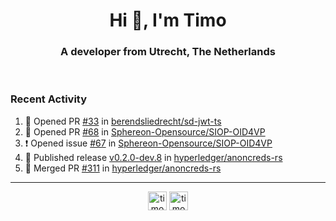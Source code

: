 <h1 align="center">Hi 👋, I'm Timo</h1>
<h3 align="center">A developer from Utrecht, The Netherlands</h3>
<br/>
<!-- https://github.com/rahuldkjain/github-profile-readme-generator --!>

<!--  <p align="left"><img src="https://github-readme-stats.vercel.app/api?username=timoglastra&show_icons=true&count_private=true&" alt="timoglastra" /></p> --!>

<!--
Github language stats
<p align="left"><img src="https://github-readme-stats.vercel.app/api/top-langs/?username=timoglastra&layout=compact" alt="timoglastra" /><p>
-->

<!-- Codestats language stats -->
<!-- <p align="left"><img src="https://codestats-readme.vercel.app/api/top-langs/?username=timoglastra&layout=compact&language_count=12" alt="timoglastra" /><p>    --!>
  
<h3>Recent Activity</h3>

<!--START_SECTION:activity-->
1. 💪 Opened PR [#33](https://github.com/berendsliedrecht/sd-jwt-ts/pull/33) in [berendsliedrecht/sd-jwt-ts](https://github.com/berendsliedrecht/sd-jwt-ts)
2. 💪 Opened PR [#68](https://github.com/Sphereon-Opensource/SIOP-OID4VP/pull/68) in [Sphereon-Opensource/SIOP-OID4VP](https://github.com/Sphereon-Opensource/SIOP-OID4VP)
3. ❗ Opened issue [#67](https://github.com/Sphereon-Opensource/SIOP-OID4VP/issues/67) in [Sphereon-Opensource/SIOP-OID4VP](https://github.com/Sphereon-Opensource/SIOP-OID4VP)
4. 🚀 Published release [v0.2.0-dev.8](https://github.com/hyperledger/anoncreds-rs/releases/tag/v0.2.0-dev.8) in [hyperledger/anoncreds-rs](https://github.com/hyperledger/anoncreds-rs)
5. 🎉 Merged PR [#311](https://github.com/hyperledger/anoncreds-rs/pull/311) in [hyperledger/anoncreds-rs](https://github.com/hyperledger/anoncreds-rs)
<!--END_SECTION:activity-->

---

<p align="center">
<a href="https://twitter.com/timoglastra" target="blank"><img align="center" src="https://cdn.jsdelivr.net/npm/simple-icons@3.0.1/icons/twitter.svg" alt="timoglastra" height="30" width="30" /></a>
<a href="https://linkedin.com/in/timoglastra" target="blank"><img align="center" src="https://cdn.jsdelivr.net/npm/simple-icons@3.0.1/icons/linkedin.svg" alt="timoglastra" height="30" width="30" /></a>
</p>



